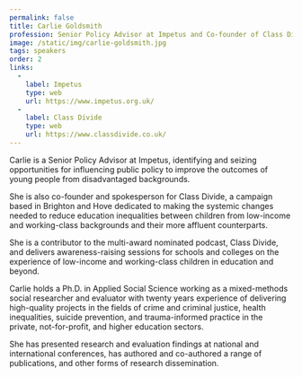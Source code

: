 ```yaml
---
permalink: false
title: Carlie Goldsmith
profession: Senior Policy Advisor at Impetus and Co-founder of Class Divide
image: /static/img/carlie-goldsmith.jpg
tags: speakers
order: 2
links:
  -
    label: Impetus
    type: web
    url: https://www.impetus.org.uk/
  -
    label: Class Divide
    type: web
    url: https://www.classdivide.co.uk/
---
```


Carlie is a Senior Policy Advisor at Impetus, identifying and seizing opportunities for influencing public policy to improve the outcomes of young people from disadvantaged backgrounds.

She is also co-founder and spokesperson for Class Divide, a campaign based in Brighton and Hove dedicated to making the systemic changes needed to reduce education inequalities between children from low-income and working-class backgrounds and their more affluent counterparts.

She is a contributor to the multi-award nominated podcast, Class Divide, and delivers awareness-raising sessions for schools and colleges on the experience of low-income and working-class children in education and beyond.

Carlie holds a Ph.D. in Applied Social Science working as a mixed-methods social researcher and evaluator with twenty years experience of delivering high-quality projects in the fields of crime and criminal justice, health inequalities, suicide prevention, and trauma-informed practice in the private, not-for-profit, and higher education sectors.

She has presented research and evaluation findings at national and international conferences, has authored and co-authored a range of publications, and other forms of research dissemination.
